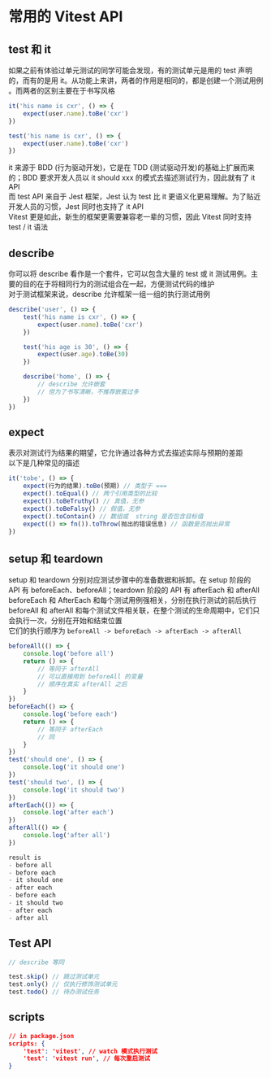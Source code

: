 # 常用的 Vitest API

## test 和 it

如果之前有体验过单元测试的同学可能会发现，有的测试单元是用的 test 声明的，而有的是用 it。从功能上来讲，两者的作用是相同的，都是创建一个测试用例  。而两者的区别主要在于书写风格  
``` ts
it('his name is cxr', () => {
    expect(user.name).toBe('cxr')
})

test('his name is cxr', () => {
    expect(user.name).toBe('cxr')
})
```
it 来源于 BDD (行为驱动开发)，它是在 TDD (测试驱动开发)的基础上扩展而来的；BDD 要求开发人员以 it should xxx 的模式去描述测试行为，因此就有了 it API  
而 test API 来自于 Jest 框架，Jest 认为 test 比 it 更语义化更易理解。为了贴近开发人员的习惯，Jest 同时也支持了 it API  
Vitest 更是如此，新生的框架更需要兼容老一辈的习惯，因此 Vitest 同时支持 test / it 语法

## describe

你可以将 describe 看作是一个套件，它可以包含大量的 test 或 it 测试用例。主要的目的在于将相同行为的测试组合在一起，方便测试代码的维护  
对于测试框架来说，describe 允许框架一组一组的执行测试用例
``` ts
describe('user', () => {
    test('his name is cxr', () => {
        expect(user.name).toBe('cxr')
    })

    test('his age is 30', () => {
        expect(user.age).toBe(30)
    })

    describe('home', () => {
        // describe 允许嵌套
        // 但为了书写清晰，不推荐嵌套过多
    })
})
```

## expect

表示对测试行为结果的期望，它允许通过各种方式去描述实际与预期的差距  
以下是几种常见的描述

```ts
it('tobe', () => {
    expect(行为的结果).toBe(预期) // 类型于 ===
    expect().toEqual() // 两个引用类型的比较
    expect().toBeTruthy() // 真值，无参
    expect().toBeFalsy() // 假值，无参
    expect().toContain() // 数组或  string 是否包含目标值
    expect(() => fn()).toThrow(抛出的错误信息) // 函数是否抛出异常
})
```

## setup 和 teardown
setup 和 teardown 分别对应测试步骤中的准备数据和拆卸。在 setup 阶段的 API 有 beforeEach、beforeAll；teardown 阶段的 API 有 afterEach 和 afterAll  
beforeEach 和 AfterEach 和每个测试用例强相关，分别在执行测试的前后执行
beforeAll 和 afterAll 和每个测试文件相关联，在整个测试的生命周期中，它们只会执行一次，分别在开始和结束位置  
它们的执行顺序为 ` beforeAll -> beforeEach -> afterEach -> afterAll  `

```ts
beforeAll(() => {
    console.log('before all')
    return () => {
        // 等同于 afterAll
        // 可以直接用到 beforeAll 的变量
        // 顺序在真实 afterAll 之后
    }
}) 
beforeEach(() => {
    console.log('before each')
    return () => {
        // 等同于 afterEach
        // 同
    }
}) 
test('should one', () => {
    console.log('it should one')
})
test('should two', () => {
    console.log('it should two')
})
afterEach(()) => {
    console.log('after each')
}) 
afterAll(() => {
    console.log('after all')
}) 

result is 
- before all
- before each
- it should one
- after each
- before each
- it should two
- after each
- after all
```

## Test API

```typescript
// describe 等同

test.skip() // 跳过测试单元  
test.only() // 仅执行修饰测试单元  
test.todo() // 待办测试任务  
```

## scripts

```json
// in package.json
scripts: {
    'test': 'vitest', // watch 模式执行测试
    'test': 'vitest run', // 每次重启测试
}
```
